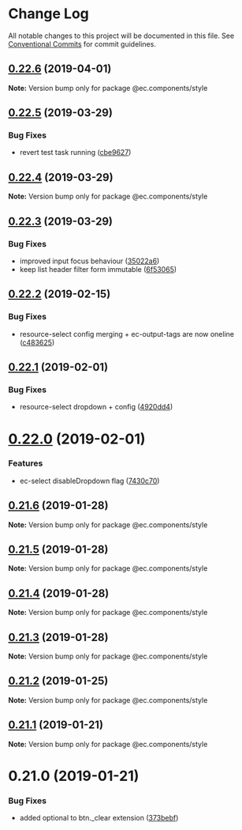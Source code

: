 # Change Log

All notable changes to this project will be documented in this file.
See [Conventional Commits](https://conventionalcommits.org) for commit guidelines.

## [0.22.6](https://github.com/entrecode/ec.components/compare/@ec.components/style@0.22.5...@ec.components/style@0.22.6) (2019-04-01)

**Note:** Version bump only for package @ec.components/style





## [0.22.5](https://github.com/entrecode/ec.components/compare/@ec.components/style@0.22.4...@ec.components/style@0.22.5) (2019-03-29)


### Bug Fixes

* revert test task running ([cbe9627](https://github.com/entrecode/ec.components/commit/cbe9627))





## [0.22.4](https://github.com/entrecode/ec.components/compare/@ec.components/style@0.22.3...@ec.components/style@0.22.4) (2019-03-29)

**Note:** Version bump only for package @ec.components/style





## [0.22.3](https://github.com/entrecode/ec.components/compare/@ec.components/style@0.22.2...@ec.components/style@0.22.3) (2019-03-29)


### Bug Fixes

* improved input focus behaviour ([35022a6](https://github.com/entrecode/ec.components/commit/35022a6))
* keep list header filter form immutable ([6f53065](https://github.com/entrecode/ec.components/commit/6f53065))





## [0.22.2](https://github.com/entrecode/ec.components/compare/@ec.components/style@0.22.1...@ec.components/style@0.22.2) (2019-02-15)


### Bug Fixes

* resource-select config merging + ec-output-tags are now oneline ([c483625](https://github.com/entrecode/ec.components/commit/c483625))





## [0.22.1](https://github.com/entrecode/ec.components/compare/@ec.components/style@0.22.0...@ec.components/style@0.22.1) (2019-02-01)


### Bug Fixes

* resource-select dropdown + config ([4920dd4](https://github.com/entrecode/ec.components/commit/4920dd4))





# [0.22.0](https://github.com/entrecode/ec.components/compare/@ec.components/style@0.21.6...@ec.components/style@0.22.0) (2019-02-01)


### Features

* ec-select disableDropdown flag ([7430c70](https://github.com/entrecode/ec.components/commit/7430c70))





## [0.21.6](https://github.com/entrecode/ec.components/compare/@ec.components/style@0.21.5...@ec.components/style@0.21.6) (2019-01-28)

**Note:** Version bump only for package @ec.components/style





## [0.21.5](https://github.com/entrecode/ec.components/compare/@ec.components/style@0.21.4...@ec.components/style@0.21.5) (2019-01-28)

**Note:** Version bump only for package @ec.components/style





## [0.21.4](https://github.com/entrecode/ec.components/compare/@ec.components/style@0.21.3...@ec.components/style@0.21.4) (2019-01-28)

**Note:** Version bump only for package @ec.components/style





## [0.21.3](https://github.com/entrecode/ec.components/compare/@ec.components/style@0.21.2...@ec.components/style@0.21.3) (2019-01-28)

**Note:** Version bump only for package @ec.components/style





## [0.21.2](https://github.com/entrecode/ec.components/compare/@ec.components/style@0.21.1...@ec.components/style@0.21.2) (2019-01-25)

**Note:** Version bump only for package @ec.components/style





## [0.21.1](https://github.com/entrecode/ec.components/compare/@ec.components/style@0.21.1...@ec.components/style@0.21.1) (2019-01-21)

**Note:** Version bump only for package @ec.components/style





# 0.21.0 (2019-01-21)


### Bug Fixes

* added optional to btn._clear extension ([373bebf](https://github.com/entrecode/ec.components/commit/373bebf))
